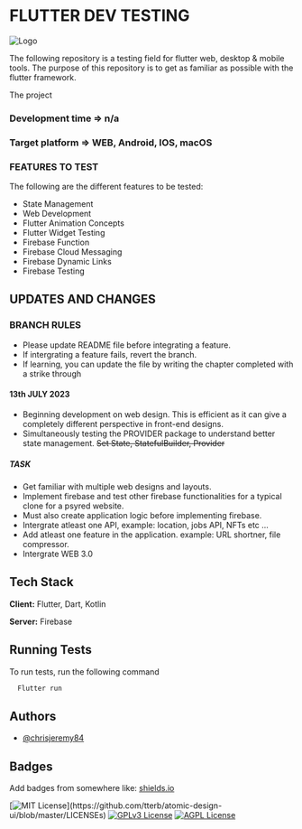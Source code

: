
# FLUTTER DEV TESTING

![Logo](https://th.bing.com/th/id/OIP.FX3yx5KS0fAJNDtGaSEdhwHaCE?pid=ImgDet&rs=1)

The following repository is a testing field for 
flutter web, desktop & mobile tools.
The purpose of this repository is to get as familiar
as possible with the flutter framework.

The project 
### Development time => n/a
### Target platform => WEB, Android, IOS, macOS


### FEATURES TO TEST
The following are the different features to be tested:

- State Management
- Web Development
- Flutter Animation Concepts
- Flutter Widget Testing
- Firebase Function
- Firebase Cloud Messaging
- Firebase Dynamic Links
- Firebase Testing






## UPDATES AND CHANGES

### BRANCH RULES
- Please update README file before integrating a feature.
- If intergrating a feature fails, revert the branch.
- If learning, you can update the file by writing the chapter completed with a strike through




#### 13th JULY 2023

- Beginning development on web design. This is efficient as it can give a completely different perspective in front-end designs.
- Simultaneously testing the PROVIDER package to understand better state management. ~~Set State, StatefulBuilder, Provider~~


##### TASK
- Get familiar with multiple web designs and layouts.
- Implement firebase and test other firebase functionalities for a typical clone for a psyred website.
- Must also create application logic before implementing firebase.
- Intergrate atleast one API, example: location, jobs API, NFTs etc ...
- Add atleast one feature in the application. example: URL shortner, file compressor.
- Intergrate WEB 3.0


## Tech Stack

**Client:** Flutter, Dart, Kotlin

**Server:** Firebase


## Running Tests

To run tests, run the following command

```bash
  Flutter run
```


## Authors

- [@chrisjeremy84](https://github.com/chrisjeremy84)


## Badges

Add badges from somewhere like: [shields.io](https://shields.io/)

[![MIT License](https://img.shields.io/apm/l/atomic-design-ui.svg?)](https://github.com/tterb/atomic-design-ui/blob/master/LICENSEs)
[![GPLv3 License](https://img.shields.io/badge/License-GPL%20v3-yellow.svg)](https://opensource.org/licenses/)
[![AGPL License](https://img.shields.io/badge/license-AGPL-blue.svg)](http://www.gnu.org/licenses/agpl-3.0)

